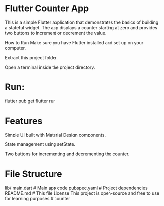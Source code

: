 # Flutter Counter App
This is a simple Flutter application that demonstrates the basics of building a stateful widget.
The app displays a counter starting at zero and provides two buttons to increment or decrement the value.

How to Run
Make sure you have Flutter installed and set up on your computer.

Extract this project folder.

Open a terminal inside the project directory.

# Run:

flutter pub get
flutter run
# Features
Simple UI built with Material Design components.

State management using setState.

Two buttons for incrementing and decrementing the counter.

# File Structure

lib/
  main.dart         # Main app code
pubspec.yaml        # Project dependencies
README.md           # This file
License
This project is open-source and free to use for learning purposes.# counter
